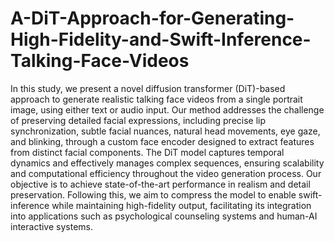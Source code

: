 # A-DiT-Approach-for-Generating-High-Fidelity-and-Swift-Inference-Talking-Face-Videos
In this study, we present a novel diffusion transformer (DiT)-based approach to generate realistic talking face videos from a single portrait image, using either text or audio input. Our method addresses the challenge of preserving detailed facial expressions, including precise lip synchronization, subtle facial nuances, natural head movements, eye gaze, and blinking, through a custom face encoder designed to extract features from distinct facial components. The DiT model captures temporal dynamics and effectively manages complex sequences, ensuring scalability and computational efficiency throughout the video generation process. Our objective is to achieve state-of-the-art performance in realism and detail preservation. Following this, we aim to compress the model to enable swift-inference while maintaining high-fidelity output, facilitating its integration into applications such as psychological counseling systems and human-AI interactive systems.
